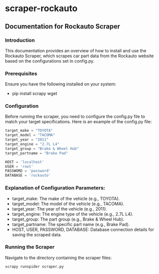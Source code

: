 # scraper-rockauto

## Documentation for Rockauto Scraper
### Introduction
This documentation provides an overview of how to install and use the Rockauto Scraper, which scrapes car part data from the Rockauto website based on the configurations set in config.py.

### Prerequisites
Ensure you have the following installed on your system:
- pip install scrapy wget

### Configuration
Before running the scraper, you need to configure the config.py file to match your target specifications. Here is an example of the config.py file:


```python
target_make = "TOYOTA"
target_model = "TACOMA"
target_year = "2011"
target_engine = "2.7L L4"
target_group = "Brake & Wheel Hub"
target_partname = "Brake Pad"

HOST = 'localhost'
USER = 'root'
PASSWORD = 'password'
DATABASE = 'rockauto'
```

### Explanation of Configuration Parameters:
- target_make: The make of the vehicle (e.g., TOYOTA).
- target_model: The model of the vehicle (e.g., TACOMA).
- target_year: The year of the vehicle (e.g., 2011).
- target_engine: The engine type of the vehicle (e.g., 2.7L L4).
- target_group: The part group (e.g., Brake & Wheel Hub).
- target_partname: The specific part name (e.g., Brake Pad).
- HOST, USER, PASSWORD, DATABASE: Database connection details for saving the scraped data.

### Running the Scraper
Navigate to the directory containing the scraper files:
```sh
scrapy runspider scraper.py
```






